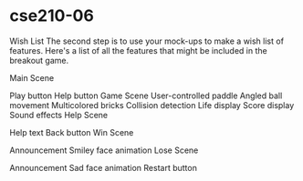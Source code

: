# cse210-06
Wish List
The second step is to use your mock-ups to make a wish list of features. Here's a list of all the features that might be included in the breakout game.

Main Scene

Play button
Help button
Game Scene
User-controlled paddle
Angled ball movement
Multicolored bricks
Collision detection
Life display
Score display
Sound effects
Help Scene

Help text
Back button
Win Scene

Announcement
Smiley face animation
Lose Scene

Announcement
Sad face animation
Restart button
